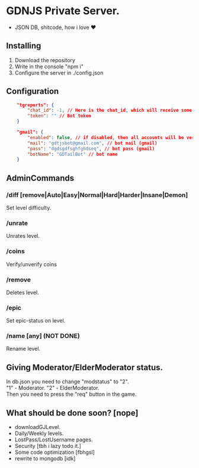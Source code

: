 # GDNJS Private Server.
* JSON DB, shitcode, how i love ❤️

## Installing
1. Download the repository
2. Write in the console "npm i"
3. Configure the server in ./config.json

## Configuration

```json
    "tgreports": {
        "chat_id": -1, // Here is the chat_id, which will receive some actions on the server.
        "token": "" // Bot token
    }
```
```json
    "gmail": {
        "enabled": false, // if disabled, then all accounts will be verified without confirmation.
        "mail": "gdtjsbot@gmail.com", // bot mail (gmail)
        "pass": "dgdsgdfsghfghdseq", // bot pass (gmail)
        "botName": "GDTailBot" // bot name
    }
```

## AdminCommands
### /diff [remove|Auto|Easy|Normal|Hard|Harder|Insane|Demon]
Set level difficulty.
### /unrate
Unrates level.
### /coins
Verify/unverify coins
### /remove
Deletes level.
### /epic
Set epic-status on level.
### /name [any] (NOT DONE)
Rename level.

## Giving Moderator/ElderModerator status.
In db.json you need to change "modstatus" to "2".<br>
"1" - Moderator.
"2" - ElderModerator.<br>
Then you need to press the "req" button in the game.
## What should be done soon? [nope]
- downloadGJLevel.
- Daily/Weekly levels.
- LostPass/LostUsername pages.
- Security [tbh i lazy todo it.]
- Some code optimization [fbhgsl]
- rewrite to mongodb [idk]